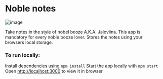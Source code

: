 # Noble notes

![image](https://user-images.githubusercontent.com/72581705/158992259-6f6f4c0c-bc4d-4e7b-a93c-c70774fffd34.png)

Take notes in the style of nobel booze A.K.A. Jaloviina. This app is mandatory for every noble booze lover.
Stores the notes using your browsers local storage.

### To run locally:

Install dependencies using `npm install`
Start the app locally with `npm start`
Open [http://localhost:3000](http://localhost:3000) to view it in browser

